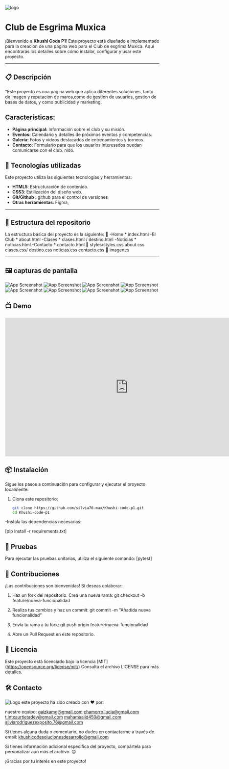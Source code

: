 ![logo](https://github.com/silvia76-max/Khushi-code-p1/blob/main/img/logo-esgrima-lineas-negras.svg)

# Club de Esgrima Muxica

¡Bienvenido a **Khushi Code P1**! Este proyecto está diseñado e implementado para la creacion de una pagina web para el Club de esgrima Muxica. Aquí encontrarás los detalles sobre cómo instalar, configurar y usar este proyecto.

---

## 📋 Descripción

"Este proyecto es una pagina web que aplica diferentes soluciones, tanto de imagen y reputacion de marca,como de gestion de usuarios, gestion de bases de datos, y como publicidad y marketing.

## Características:

- **Página principal:**  Información sobre el club y su misión.
- **Eventos:**  Calendario y detalles de próximos eventos y competencias.
- **Galería:**  Fotos y videos destacados de entrenamientos y torneos.
- **Contacto:**  Formulario para que los usuarios interesados puedan comunicarse con el club.
nido.

## 🚀 Tecnologías utilizadas

Este proyecto utiliza las siguientes tecnologías y herramientas:

- **HTML5**: Estructuración de contenido.
- **CSS3**: Estilización del diseño web.
- **Git/Github** : github para el control de versiones
- **Otras herramientas**: Figma, 

---

## 📂 Estructura del repositorio

La estructura básica del proyecto es la siguiente:
📂
-Home * index.html
-El Club * about.html
-Clases * clases.html / destino.html
-Noticias * noticias.html
-Contacto * contacto.html
📂
styles/styles.css
about.css
clases.css/ destino.css
noticias.css
contacto.css
📂
imagenes

---
## 🖼️ capturas de pantalla
![App Screenshot](https://github.com/silvia76-max/Khushi-code-p1/blob/main/img/contacto/esgrima-01.jpeg)
![App Screenshot](https://github.com/silvia76-max/Khushi-code-p1/blob/main/img/home/background3.png)
![App Screenshot](https://github.com/silvia76-max/Khushi-code-p1/blob/main/img/noticiasscreen.png)
![App Screenshot](https://github.com/silvia76-max/Khushi-code-p1/blob/main/img/formularioscreen.png)
![App Screenshot](https://github.com/silvia76-max/Khushi-code-p1/blob/main/img/clasesscreen.png)
![App Screenshot](https://github.com/silvia76-max/Khushi-code-p1/blob/main/img/homescreen.png)
![App Screenshot](https://github.com/silvia76-max/Khushi-code-p1/blob/main/img/contacto/Localizaci%C3%B3n-MUXIKA-escuela.png)
![App Screenshot](https://github.com/silvia76-max/Khushi-code-p1/blob/main/img/grafico%20git.png)





## 📺 Demo
<iframe style="border: 1px solid rgba(0, 0, 0, 0.1);" width="800" height="450" src="https://embed.figma.com/proto/UkLaXlNG5tFib74SMrGNir/Club-de-Esgrima-Muxica?node-id=5-1687&embed-host=share" allowfullscreen></iframe>



## 📦 Instalación

Sigue los pasos a continuación para configurar y ejecutar el proyecto localmente:

1. Clona este repositorio:
   ```bash
   git clone https://github.com/silvia76-max/Khushi-code-p1.git
   cd Khushi-code-p1

-Instala las dependencias necesarias:

[pip install -r requirements.txt]

## 🧪 Pruebas
Para ejecutar las pruebas unitarias, utiliza el siguiente comando:
  [pytest]

## 🤝 Contribuciones
¡Las contribuciones son bienvenidas! Si deseas colaborar:

   1. Haz un fork del repositorio.
      Crea una nueva rama:
      git checkout -b feature/nueva-funcionalidad

   2. Realiza tus cambios y haz un commit:
      git commit -m "Añadida nueva funcionalidad"

   3. Envía tu rama a tu fork:
      git push origin feature/nueva-funcionalidad

   4. Abre un Pull Request en este repositorio.

## 📄 Licencia

Este proyecto está licenciado bajo la licencia [MIT] (https://opensource.org/license/mit/) Consulta el archivo LICENSE para más detalles.


## 🛠 Contacto 
![Logo](https://github.com/silvia76-max/Khushi-code-p1/blob/main/img/khushi-code-horizontal.svg)
este proyecto ha sido creado con ❤️ por:

nuestro equipo:
gaizkamg@gmail.com
chamorro.lucia@gmail.com
t.intxaurtietadev@gmail.com
mahamsajid450@gmail.com
silviarodriguezexposito.76@gmail.com

Si tienes alguna duda o comentario, no dudes en contactarme a través de
 email: khushicodesolucionesdesarrollo@gmail.com

Si tienes información adicional específica del proyecto, compártela para personalizar aún más el archivo. 😊

¡Gracias por tu interés en este proyecto!